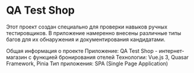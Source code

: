 # QA Test Shop

Этот проект создан специально для проверки навыков ручных тестировщиков. В приложение намеренно внесены различные типы багов для их обнаружения и документирования кандидатами.

Общая информация о проекте
Приложение: QA Test Shop - интернет-магазин с функцией бронирования отелей
Технологии: Vue.js 3, Quasar Framework, Pinia
Тип приложения: SPA (Single Page Application)


